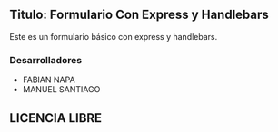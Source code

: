 ## Titulo: Formulario Con Express y Handlebars

Este es un formulario básico con express y handlebars.

### Desarrolladores 
- FABIAN NAPA
- MANUEL SANTIAGO

## LICENCIA LIBRE